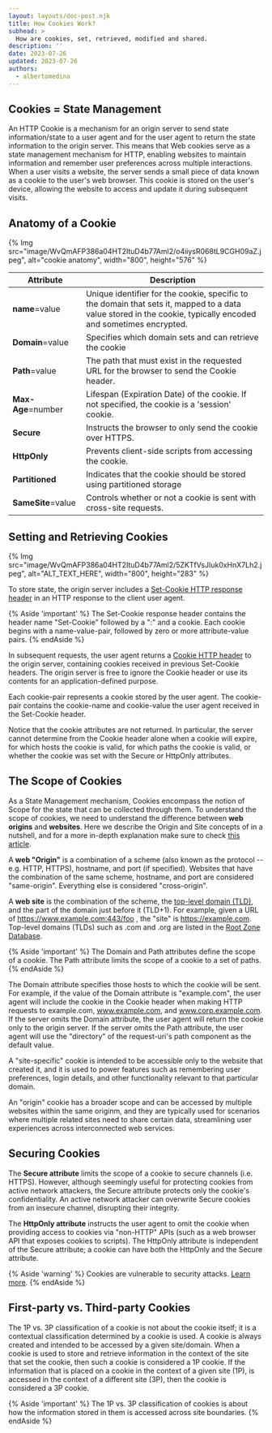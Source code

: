 ```yaml
---
layout: layouts/doc-post.njk
title: How Cookies Work?
subhead: >
  How are cookies, set, retrieved, modified and shared.
description: ''
date: 2023-07-26
updated: 2023-07-26
authors:
  - albertomedina
---
```


## Cookies = State Management

An HTTP Cookie is a mechanism for an origin server to send state information/state to a user agent and for the user agent to return the state information to the origin server. This means that Web cookies serve as a state management mechanism for HTTP, enabling websites to maintain information and remember user preferences across multiple interactions. When a user visits a website, the server sends a small piece of data known as a cookie to the user's web browser. This cookie is stored on the user's device, allowing the website to access and update it during subsequent visits.

## Anatomy of a Cookie

{% Img src="image/WvQmAFP386a04HT2ItuD4b77Aml2/o4iiysR068tL9CGH09aZ.jpeg", alt="cookie anatomy", width="800", height="576" %}

<table class="with-borders">
  <thead>
    <tr>
      <th>Attribute</th>
      <th>Description</th>
    </tr>
  </thead>
  <tr>
    <td><b>name</b>=value</td>
    <td>Unique identifier for the cookie, specific to the domain that sets it, mapped to a data value stored in the cookie, typically encoded and sometimes encrypted. </td>
  </tr>
  <tr>
    <td><b>Domain</b>=value</td>
    <td>Specifies which domain sets and can retrieve the cookie</td>
  </tr>
  <tr>
    <td><b>Path</b>=value</td>
    <td>The path that must exist in the requested URL for the browser to send the Cookie header.</td>
  </tr>  
  <tr>
    <td><b>Max-Age</b>=number</td>
    <td>Lifespan (Expiration Date) of the cookie. If not specified, the cookie is a 'session' cookie.</td>
  </tr>
  <tr>
    <td><b>Secure</b></td>
    <td>Instructs the browser to only send the cookie over HTTPS.</td>
  </tr>
  <tr>
    <td><b>HttpOnly</b></td>
    <td>Prevents client-side scripts  from accessing the cookie.</td>
  </tr>
  <tr>
    <td><b>Partitioned</b></td>
    <td>Indicates that the cookie should be stored using partitioned storage</td>
  </tr>
  <tr>
    <td><b>SameSite</b>=value</td>
    <td>Controls whether or not a cookie is sent with cross-site requests.</td>
  </tr>    
</table>

## Setting and Retrieving Cookies

{% Img src="image/WvQmAFP386a04HT2ItuD4b77Aml2/5ZKTfVsJIuk0xHnX7Lh2.jpeg", alt="ALT_TEXT_HERE", width="800", height="283" %}

To store state, the origin server includes a [Set-Cookie HTTP response header](https://developer.mozilla.org/docs/Web/HTTP/Headers/Set-Cookie) in an HTTP response to the client user agent.

{% Aside 'important' %}
The Set-Cookie response header contains the header name "Set-Cookie" followed by a ":" and a cookie. Each cookie begins with a name-value-pair, followed by zero or more attribute-value pairs.
{% endAside %}

In subsequent requests, the user agent returns a [Cookie HTTP header](https://developer.mozilla.org/docs/Web/HTTP/Headers/Cookie) to the origin server, containing cookies received in previous Set-Cookie headers. The origin server is free to ignore the Cookie header or use its contents for an application-defined purpose.

Each cookie-pair represents a cookie stored by the user agent. The cookie-pair contains the cookie-name and cookie-value the user agent received in the Set-Cookie header.

Notice that the cookie attributes are not returned. In particular, the server cannot determine from the Cookie header alone when a cookie will expire, for which hosts the cookie is valid, for which paths the cookie is valid, or whether the cookie was set with the Secure or HttpOnly attributes.

## The Scope of Cookies

As a State Management mechanism, Cookies encompass the notion of Scope for the state that can be collected through them. To understand the scope of cookies, we need to understand the difference between **web origins** and **websites**. Here we describe the Origin and Site concepts of in a nutshell, and for a more in-depth explanation make sure to check [this article](https://web.dev/same-site-same-origin/).

A **web "Origin"** is a combination of a scheme (also known as the protocol -- e.g. HTTP, HTTPS), hostname, and port (if specified). Websites that have the combination of the same scheme, hostname, and port are considered "same-origin". Everything else is considered "cross-origin".

A **web site** is the combination of the scheme, the [top-level domain (TLD)](https://developer.mozilla.org/docs/Glossary/TLD), and the part of the domain just before it (TLD+1). For example, given a URL of https://www.example.com:443/foo , the "site" is https://example.com. Top-level domains (TLDs) such as .com and .org are listed in the [Root Zone Database](https://www.iana.org/domains/root/db).

{% Aside 'important' %}
The Domain and Path attributes define the scope of a cookie. The Path attribute limits the scope of a cookie to a set of paths.
{% endAside %}

The Domain attribute specifies those hosts to which the cookie will be sent. For example, if the value of the Domain attribute is "example.com", the user agent will include the cookie in the Cookie header when making HTTP requests to example.com, www.example.com, and www.corp.example.com. If the server omits the Domain attribute, the user agent will return the cookie only to the origin server. If the server omits the Path attribute, the user agent will use the "directory" of the request-uri's path component as the default value.

A "site-specific" cookie is intended to be accessible only to the website that created it, and it is used to power features such as remembering user preferences, login details, and other functionality relevant to that particular domain.

An "origin" cookie has a broader scope and can be accessed by multiple websites within the same originm, and they are typically used for scenarios where multiple related sites need to share certain data, streamlining user experiences across interconnected web services.

## Securing Cookies

The **Secure attribute** limits the scope of a cookie to secure channels (i.e. HTTPS). However, although seemingly useful for protecting cookies from active network attackers, the Secure attribute protects only the cookie's confidentiality. An active network attacker can overwrite Secure cookies from an insecure channel, disrupting their integrity.

The **HttpOnly attribute** instructs the user agent to omit the cookie when providing access to cookies via "non-HTTP" APIs (such as a web browser API that exposes cookies to scripts). The HttpOnly attribute is independent of the Secure attribute; a cookie can have both the HttpOnly and the Secure attribute.

{% Aside 'warning' %}
Cookies are vulnerable to security attacks. [Learn more]().
{% endAside %}

## First-party vs. Third-party Cookies

The 1P vs. 3P classification of a cookie is not about the cookie itself; it is a contextual classification determined by a cookie is used. A cookie is always created and intended to be accessed by a given site/domain. When a cookie is used to store and retrieve information in the context of the site that set the cookie, then such a cookie is considered a 1P cookie. If the information that is placed on a cookie in the context of a given site (1P), is accessed in the context of a different site (3P), then the cookie is considered a 3P cookie.

{% Aside 'important' %}
The 1P vs. 3P classification of cookies is about how the information stored in them is accessed across site boundaries.
{% endAside %}
